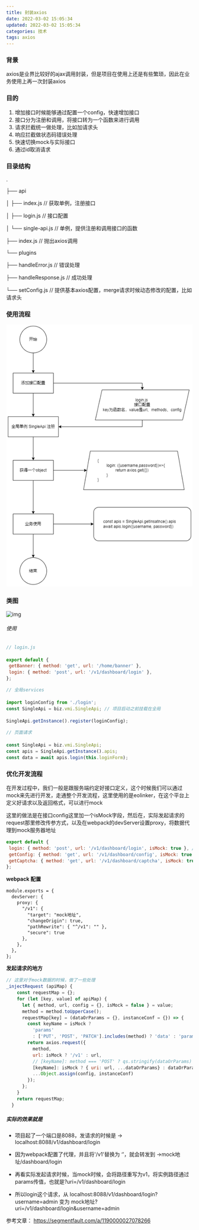 ```yaml
---
title: 封装axios
date: 2022-03-02 15:05:34
updated: 2022-03-02 15:05:34
categories: 技术
tags: axios
---
```


### 背景

axios是业界比较好的ajax调用封装，但是项目在使用上还是有些繁琐，因此在业务使用上再一次封装axios

### 目的

1. 增加接口时候能够通过配置一个config，快速增加接口
2. 接口分为注册和调用，将接口转为一个函数来进行调用
3. 请求拦截统一做处理，比如加请求头
4. 响应拦截做状态码错误处理
5. 快速切换mock与实际接口
6. 通过id取消请求

### 目录结构

.

├── api

│  ├── index.js // 获取单例，注册接口

│  ├── login.js  // 接口配置

│  └── single-api.js // 单例，提供注册和调用接口的函数

├── index.js // 抛出axios调用

└── plugins

  ├── handleError.js // 错误处理

  ├── handleResponse.js // 成功处理

  └── setConfig.js // 提供基本axios配置，merge请求时候动态修改的配置，比如请求头

### 使用流程

![](https://raw.githubusercontent.com/liuyu666/md-img/master/axios%E4%BD%BF%E7%94%A8%E6%B5%81%E7%A8%8B%E5%9B%BE.png)

### 类图

![img](http://www.plantuml.com/plantuml/png/HOv12i9034NtEKMMBQLtgBXouKPF4ATnYBIPSP8AKdftfr1mzNd_mUSFvbHycIS84vdXNJHEVCg2AwpLkOGDFqb6ZEmNDN8D3FrC6IdBbJ9qL0fzTpA0BZrU71mBHp7dqXnSxJdfKs8B_L69xd7ZzyBcpN-mXGq6rh5--W40)

###### 使用

```js
// login.js

export default {
 getBanner: { method: 'get', url: '/home/banner' },
 login: { method: 'post', url: '/v1/dashboard/login' },
};
```

```js
// 全局services

import loginConfig from './login';
const SingleApi = biz.vmi.SingleApi; // 项目启动之前挂载在全局

SingleApi.getInstance().register(loginConfig);
```

```js
// 页面请求

const SingleApi = biz.vmi.SingleApi;
const apis = SingleApi.getInstance().apis;
const data = await apis.login(this.loginForm);
```

### 优化开发流程

在开发过程中，我们一般是跟服务端约定好接口定义，这个时候我们可以通过mock来先进行开发，走通整个开发流程，这里使用的是eolinker，在这个平台上定义好请求以及返回格式，可以进行mock

这里的做法是在接口config这里加一个isMock字段，然后在，实际发起请求的request那里修改传参方式，以及在webpack的devServer设置proxy，将数据代理到mock服务器地址

```js
export default {
 login: { method: 'post', url: '/v1/dashboard/login', isMock: true }, // isMock
 getConfig: { method: 'get', url: '/v1/dashboard/config', isMock: true },
 getCaptcha: { method: 'get', url: '/v1/dashboard/captcha', isMock: true },
};
```

**webpack 配置**

```
module.exports = {
  devServer: {
    proxy: {
      "/v1": {
        "target": "mock地址",
        "changeOrigin": true,
        "pathRewrite": { "^/v1": "" },
        "secure": true
      },
    },
  },
};
```

**发起请求的地方**

```js
// 这里对于mock数据的时候，做了一些处理
_injectRequest (apiMap) {
    const requestMap = {};
    for (let [key, value] of apiMap) {
      let { method, url, config = {}, isMock = false } = value;
      method = method.toUpperCase();
      requestMap[key] = (dataOrParams = {}, instanceConf = {}) => {
        const keyName = isMock ?
          'params'
          : ['PUT', 'POST', 'PATCH'].includes(method) ? 'data' : 'params';
        return axios.request({
          method,
          url: isMock ? '/v1' : url,
          // [keyName]: method === 'POST' ? qs.stringify(dataOrParams) : dataOrParams,
          [keyName]: isMock ? { uri: url, ...dataOrParams} : dataOrParams,
          ...Object.assign(config, instanceConf)
        });
      };
    }
    return requestMap;
  }

```

##### 实际的效果就是

- 项目起了一个端口是8088，发请求的时候是 -> localhost:8088/v1/dashboard/login

- 因为webpack配置了代理，并且将'/v1'替换为 ‘’，就会转发到 →mock地址/dashboard/login

- 再看实际发起请求时候，当mock时候，会将路径重写为v1，将实例路径通过params传值，也就是?uri=/v1/dashboard/login

- 所以login这个请求，从 localhost:8088/v1/dashboard/login?username=admin 变为 mock地址?uri=/v1/dashboard/login&username=admin

参考文章： <https://segmentfault.com/a/1190000027078266>
